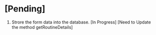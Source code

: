 # [Pending]

1. Strore the form data into the database. [In Progress] [Need to Update the method getRoutineDetails]
